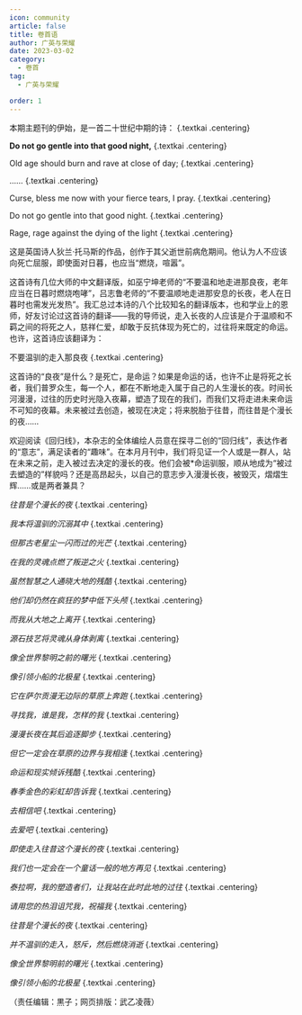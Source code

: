 ```yaml
---
icon: community
article: false
title: 卷首语
author: 广英与荣耀
date: 2023-03-02
category:
  - 卷首
tag:
  - 广英与荣耀

order: 1
---
```


本期主题刊的伊始，是一首二十世纪中期的诗： {.textkai .centering}

**Do not go gentle into that good night,** {.textkai .centering}

<!-- more -->

Old age should burn and rave at close of day; {.textkai .centering}

…… {.textkai .centering}

Curse, bless me now with your fierce tears, I pray. {.textkai .centering}

Do not go gentle into that good night. {.textkai .centering}

Rage, rage against the dying of the light {.textkai .centering}

这是英国诗人狄兰·托马斯的作品，创作于其父逝世前病危期间。他认为人不应该向死亡屈服，即使面对日暮，也应当“燃烧，喧嚣”。

这首诗有几位大师的中文翻译版，如巫宁坤老师的“不要温和地走进那良夜，老年应当在日暮时燃烧咆哮”，吕志鲁老师的“不要温顺地走进那安息的长夜，老人在日暮时也需发光发热”。我汇总过本诗的八个比较知名的翻译版本，也和学业上的恩师，好友讨论过这首诗的翻译——我的导师说，走入长夜的人应该是介于温顺和不羁之间的将死之人，慈祥仁爱，却敢于反抗体现为死亡的，过往将来既定的命运。也许，这首诗应该翻译为：

不要温驯的走入那良夜 {.textkai .centering}

这首诗的“良夜”是什么？是死亡，是命运？如果是命运的话，也许不止是将死之长者，我们普罗众生，每一个人，都在不断地走入属于自己的人生漫长的夜。时间长河漫漫，过往的历史时光隐入夜幕，塑造了现在的我们，而我们又将走进未来命运不可知的夜幕。未来被过去创造，被现在决定；将来脱胎于往昔，而往昔是个漫长的夜……

欢迎阅读《回归线》，本杂志的全体编绘人员意在探寻二创的“回归线”，表达作者的“意志”，满足读者的“趣味”。在本月月刊中，我们将见证一个人或是一群人，站在未来之前，走入被过去决定的漫长的夜。他们会被*命运驯服，顺从地成为“被过去塑造的”样貌吗？还是高昂起头，以自己的意志步入漫漫长夜，被毁灭，熠熠生辉……或是两者兼具？

*往昔是个漫长的夜* {.textkai .centering}

*我本将温驯的沉溺其中* {.textkai .centering}

*但那古老星尘一闪而过的光芒* {.textkai .centering}

*在我的灵魂点燃了叛逆之火* {.textkai .centering}

*虽然智慧之人通晓大地的残酷* {.textkai .centering}

*他们却仍然在疯狂的梦中低下头颅* {.textkai .centering}

*而我从大地之上离开* {.textkai .centering}

*源石技艺将灵魂从身体剥离* {.textkai .centering}

*像全世界黎明之前的曙光* {.textkai .centering}

*像引领小船的北极星* {.textkai .centering}

*它在萨尔贡漫无边际的草原上奔跑* {.textkai .centering}

*寻找我，谁是我，怎样的我* {.textkai .centering}

*漫漫长夜在其后追逐脚步* {.textkai .centering}

*但它一定会在草原的边界与我相逢* {.textkai .centering}

*命运和现实倾诉残酷* {.textkai .centering}

*春季金色的彩虹却告诉我* {.textkai .centering}

*去相信吧* {.textkai .centering}

*去爱吧* {.textkai .centering}

*即使走入往昔这个漫长的夜* {.textkai .centering}

*我们也一定会在一个童话一般的地方再见* {.textkai .centering}

*泰拉啊，我的塑造者们，让我站在此时此地的过往* {.textkai .centering}

*请用您的热泪诅咒我，祝福我* {.textkai .centering}

*往昔是个漫长的夜* {.textkai .centering}

*并不温驯的走入，怒斥，然后燃烧消逝* {.textkai .centering}

*像全世界黎明前的曙光* {.textkai .centering}

*像引领小船的北极星* {.textkai .centering}<eod />

（责任编辑：黒子；网页排版：武乙凌薇）